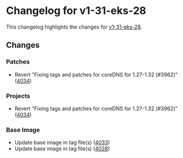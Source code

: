 # Changelog for v1-31-eks-28

This changelog highlights the changes for [v1-31-eks-28](https://github.com/aws/eks-distro/tree/v1-31-eks-28).

## Changes

### Patches
* Revert "Fixing tags and patches for coreDNS for 1.27-1.32 (#3962)" ([4034](https://github.com/aws/eks-distro/pull/4034))

### Projects
* Revert "Fixing tags and patches for coreDNS for 1.27-1.32 (#3962)" ([4034](https://github.com/aws/eks-distro/pull/4034))

### Base Image
* Update base image in tag file(s) ([4033](https://github.com/aws/eks-distro/pull/4033))
* Update base image in tag file(s) ([4028](https://github.com/aws/eks-distro/pull/4028))

